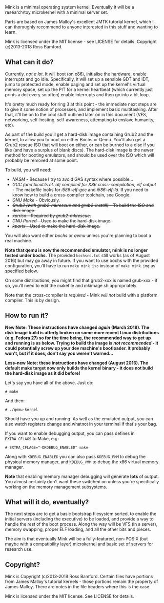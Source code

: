 Mink is a minimal operating system kernel. Eventually it will be a research/toy microkernel with a minimal server set.

Parts are based on James Malloy's excellent JMTK tutorial kernel, which I can thoroughly recommend to anyone interested in this stuff and wanting to learn.

Mink is licensed under the MIT license - see LICENSE for details. Copyright (c)2013-2018 Ross Bamford.

What can it do?
---------------

Currently, *not a lot*. It will boot (on x86), initialise the hardware, enable interrupts and go idle. Specifically, it will set up a sensible GDT and IDT, jump to protected mode, enable paging and set up the kernel's virtual memory space, set up the PIT for a kernel heartbeat (which currently just prints a dot every so often) enable interrupts and then go into a hlt loop.

It's pretty much ready for ring 3 at this point - the immediate next steps are to give it some notion of processes, and implement basic multitasking. After that, it'll be on to the cool stuff outlined later on in this document (VFS, networking, self-hosting, self-awareness, attempting to enslave humanity, etc). 

As part of the build you'll get a hard-disk image containing Grub2 and the kernel, to allow you to boot on either Bochs or Qemu. You'll also get a Grub2 rescue ISO that will boot on either, or can be burned to a disc if you like (and have a surplus of blank discs).
The hard-disk image is the newer method for booting emulators, and should be used over the ISO which will probably be removed at some point.

To build, you will need:

* *NASM* - Because I try to avoid GAS syntax where possible...
* *GCC (and binutils et. al) compiled for X86 cross-compilation, elf output* - The makefile looks for *i586-elf-gcc* and *i586-elf-ld*. If you need to know how to build a cross-compiler toolchain, see Google.
* *GNU Make* - Obviously.
* ~~*Grub2 (with grub2-mkrescue and grub2-install)* - To build the ISO and disk image.~~
* ~~*xorriso* - Required by *grub2-mkrescue*.~~
* ~~*GNU Parted* - Used to make the hard-disk image.~~
* ~~*kpartx* - Used to make the hard-disk image.~~

You will also want either *bochs* or *qemu* unless you're planning to boot a real machine. 

**Note that qemu is now the recommended emulator, mink is no longer tested under bochs.** The provided `bochsrc.txt` still works (as of August 2016) but may go away in future. If you want to use bochs with the provided configuration, you'll have to run `make mink.iso` instead of `make mink.img` as specified below.

On some distributions, you might find that grub2-xxx is named grub-xxx - if so, you'll need to edit the makefile and mkimage.sh appropriately.

Note that the cross-compiler is *required* - Mink _will not_ build with a platform compiler. This is by design.

How to run it?
--------------

**New Note: These instructions have changed _again_ (March 2018). The disk image build is utterly broken on some more recent Linux distributions (e.g. Fedora 27) so for the time being, the recommended way to get up and running is as below. Trying to build the image is _not recommended_ - it could potentially screw up your dev machine's bootloader. It probably won't, but if it does, don't say you weren't warned...**

**Less-new Note: these instructions have changed (August 2016). The default make target now only builds the kernel binary - it does not build the hard-disk image as it did before!**

Let's say you have all of the above. Just do:

```
# make
```

And then:

```
# ./qemu-kernel
```

Should have you up and running. As well as the emulated output, you can also watch registers change and whatnot in your terminal if that's your bag.

If you want to enable debugging output, you can pass defines in `EXTRA_CFLAGS` to Make, e.g:

```
# EXTRA_CFLAGS="-DKDEBUG_ENABLED" make
```

Along with `KDEBUG_ENABLED` you can also pass `KDEBUG_PMM` to debug the physical memory manager, and `KDEBUG_VMM` to debug the x86 virtual memory manager.

**Note** that enabling memory manager debugging will generate **lots** of output. You almost certainly don't want these switched on unless you're specifically working on the memory management subsystems.

What will it do, eventually?
----------------------------

The next steps are to get a basic bootstrap filesystem sorted, to enable the initial servers (including the executive) to be loaded, and provide a way to handle the rest of the boot process. Along the way will be VFS (in a server), memory swapping, proper ELF loading, and all the other bits and pieces.

The aim is that eventually Mink will be a fully-featured, non-POSIX (but maybe with a compatibility layer) microkernel and basic set of servers for research use.

Copyright?
----------

Mink is Copyright (c)2013-2018 Ross Bamford. Certain files have portions from James Malloy's tutorial kernels - those portions remain the property of James Malloy. There are notes in the file headers where this is the case.

Mink is licensed under the MIT license. See LICENSE for details.

